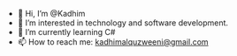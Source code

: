 - 👋 Hi, I’m @Kadhim
- 👀 I’m interested in technology and software development.
- 🌱 I’m currently learning C#
- 📫 How to reach me: kadhimalquzweeni@gmail.com

<!---
kadhimalquzweeni/kadhimalquzweeni is a ✨ special ✨ repository because its `README.md` (this file) appears on your GitHub profile.
You can click the Preview link to take a look at your changes.
--->
